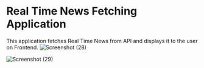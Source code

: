 # Real Time News Fetching Application

This application fetches Real Time News from API and displays it to the user on Frontend.
![Screenshot (28)](https://github.com/chinmay0910/MonkeyNews/assets/78205628/ea156b61-f841-4ee0-966c-b6800430c8cb)

![Screenshot (29)](https://github.com/chinmay0910/MonkeyNews/assets/78205628/ef6781d4-8a54-4c93-b08c-a1cfd44a1b61)

